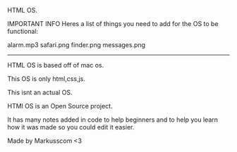 HTML OS.

IMPORTANT INFO
Heres a list of things you need to add for the OS to be functional:

alarm.mp3
safari.png
finder.png
messages.png

-------------------------------
HTML OS is based off of mac os.

This OS is only html,css,js.

This isnt an actual OS.

HTMl OS is an Open Source project.

It has many notes added in code to help beginners and to help you learn how it was made so you could edit it easier.

Made by Markusscom <3
 

